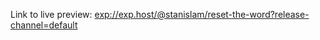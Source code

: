 Link to live preview: [exp://exp.host/@stanislam/reset-the-word?release-channel=default](https://expo.dev/@stanislam/reset-the-word?serviceType=classic&distribution=expo-go)
